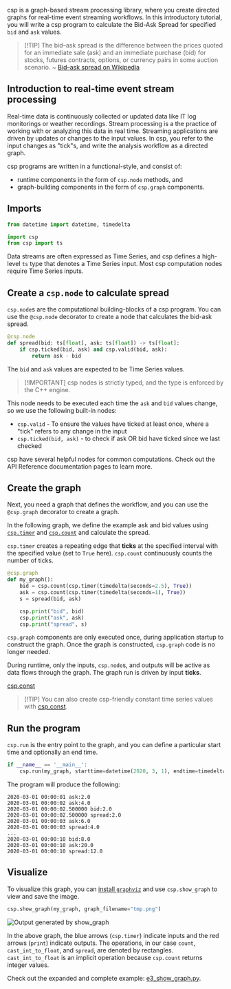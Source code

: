 csp is a graph-based stream processing library, where you create directed graphs for real-time event streaming workflows.
In this introductory tutorial, you will write a csp program to calculate the Bid-Ask Spread for specified `bid` and `ask` values.

> \[!TIP\]
> The bid–ask spread is the difference between the prices quoted for an immediate sale (ask) and an immediate purchase (bid) for stocks, futures contracts, options, or currency pairs in some auction scenario.
> ~ [Bid–ask spread on Wikipedia](https://en.wikipedia.org/wiki/Bid%E2%80%93ask_spread)

## Introduction to real-time event stream processing

Real-time data is continuously collected or updated data like IT log monitorings or weather recordings. Stream processing is a the practice of working with or analyzing this data in real time. Streaming applications are driven by updates or changes to the input values. In csp, you refer to the input changes as "tick"s, and write the analysis workflow as a directed graph.

csp programs are written in a functional-style, and consist of:

- runtime components in the form of `csp.node` methods, and
- graph-building components in the form of `csp.graph` components.

## Imports

```python
from datetime import datetime, timedelta

import csp
from csp import ts
```

Data streams are often expressed as Time Series, and csp defines a high-level `ts` type that denotes a Time Series input. Most csp computation nodes require Time Series inputs.

## Create a `csp.node` to calculate spread

`csp.node`s are the computational building-blocks of a csp program. You can use the `@csp.node` decorator to create a node that calculates the bid-ask spread.

```python
@csp.node
def spread(bid: ts[float], ask: ts[float]) -> ts[float]:
    if csp.ticked(bid, ask) and csp.valid(bid, ask):
        return ask - bid
```

The `bid` and `ask` values are expected to be Time Series values.

> \[!IMPORTANT\]
> csp nodes is strictly typed, and the type is enforced by the C++ engine.

This node needs to be executed each time the `ask` and `bid` values change, so we use the following built-in nodes:

- `csp.valid` - To ensure the values have ticked at least once, where a "tick" refers to any change in the input
- `csp.ticked(bid, ask)` - to check if ask OR bid have ticked since we last checked

csp have several helpful nodes for common computations. Check out the API Reference documentation pages to learn more.

## Create the graph

Next, you need a graph that defines the workflow, and you can use the `@csp.graph` decorator to create a graph.

In the following graph, we define the example ask and bid values using [`csp.timer`](Base-Adapters-API#csptimer) and [`csp.count`](Base-Nodes-API#cspcount) and calculate the spread.

`csp.timer` creates a repeating edge that **ticks** at the specified interval with the specified value (set to `True` here). `csp.count` continuously counts the number of ticks.

```python
@csp.graph
def my_graph():
    bid = csp.count(csp.timer(timedelta(seconds=2.5), True))
    ask = csp.count(csp.timer(timedelta(seconds=1), True))
    s = spread(bid, ask)

    csp.print("bid", bid)
    csp.print("ask", ask)
    csp.print("spread", s)
```

`csp.graph` components are only executed once, during application startup to construct the graph. Once the graph is constructed, `csp.graph` code is no longer needed.

During runtime, only the inputs, `csp.node`s, and outputs will be active as data flows through the graph. The graph run is driven by input **ticks**.

[csp.const](Base-Adapters-API#cspconst)

> \[!TIP\]
> You can also create csp-friendly constant time series values with [csp.const](Base-Adapters-API#cspconst).

## Run the program

`csp.run` is the entry point to the graph, and you can define a particular start time and optionally an end time.

```python
if __name__ == '__main__':
    csp.run(my_graph, starttime=datetime(2020, 3, 1), endtime=timedelta(seconds=10))
```

The program will produce the following:

```python-console
2020-03-01 00:00:01 ask:2.0
2020-03-01 00:00:02 ask:4.0
2020-03-01 00:00:02.500000 bid:2.0
2020-03-01 00:00:02.500000 spread:2.0
2020-03-01 00:00:03 ask:6.0
2020-03-01 00:00:03 spread:4.0
...
2020-03-01 00:00:10 bid:8.0
2020-03-01 00:00:10 ask:20.0
2020-03-01 00:00:10 spread:12.0
```

## Visualize

To visualize this graph, you can [install `graphviz`](https://graphviz.readthedocs.io/en/stable/manual.html) and use `csp.show_graph` to view and save the image.

```python
csp.show_graph(my_graph, graph_filename="tmp.png")
```

![Output generated by show_graph](images/ask-bid-graph.png)

In the above graph, the blue arrows (`csp.timer`) indicate inputs and the red arrows (`print`) indicate outputs. The operations, in our case `count`, `cast_int_to_float`, and `spread`, are denoted by rectangles. `cast_int_to_float` is an implicit operation because `csp.count` returns integer values.

Check out the expanded and complete example: [e3_show_graph.py](https://github.com/Point72/csp/blob/main/examples/01_basics/e3_show_graph.py).
